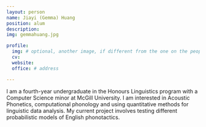 ```yaml
---
layout: person
name: Jiayi (Gemma) Huang
position: alum
description:
img: gemmahuang.jpg

profile:
  img: # optional, another image, if different from the one on the people page
  cv:
  website:
  office: # address

---
```


I am a fourth-year undergraduate in the Honours Linguistics program with a Computer Science minor at McGill University. I am interested in Acoustic Phonetics, computational phonology and using quantitative methods for linguistic data analysis. My current project involves testing different probabilistic models of English phonotactics.
